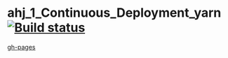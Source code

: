 # ahj_1_Continuous_Deployment_yarn [![Build status](https://ci.appveyor.com/api/projects/status/eximghblldu1hsf7?svg=true)](https://ci.appveyor.com/project/SergeStepanov/ahj-1-continuous-deployment-yarn)

[gh-pages](https://sergestepanov.github.io/ahj_1_Continuous_Deployment_yarn/)
